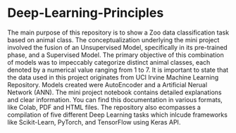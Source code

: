 # Deep-Learning-Principles
The main purpose of this repository is to show a Zoo data classification task based on animal class. The conceptualization underlying the mini project involved the fusion of an Unsupervised Model, specifically in its pre-trained phase, and a Supervised Model. The primary objective of this combination of models was to impeccably categorize distinct animal classes, each denoted by a numerical value ranging from 1 to 7. It is important to state that the data used in this project originates from UCI Irvine Machine Learning Repository. Models created were AutoEncoder and a Artificial Nerual Network (ANN). The mini project notebook contains detailed explanations and clear information. You can find this documentation in various formats, like Colab, PDF and HTML files. The repository also ecompasses a compilation of five different Deep Learning tasks which inlcude frameworks like Scikit-Learn, PyTorch, and TensorFlow using Keras API.
